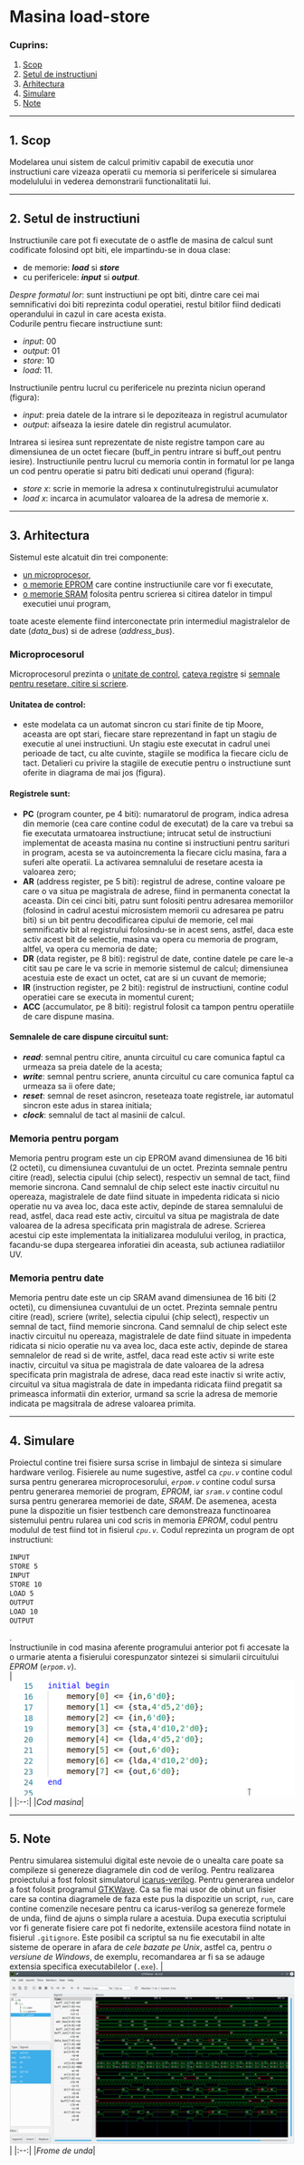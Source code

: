 # **Masina load-store**

### **Cuprins:**
1. [Scop](#1-scop)
2. [Setul de instructiuni](#2-setul-de-instructiuni)
3. [Arhitectura](#3-arhitectura)
4. [Simulare](#4-simulare)
5. [Note](#5-note)
---
## **1. Scop**
Modelarea unui sistem de calcul primitiv capabil de executia unor instructiuni care vizeaza operatii cu memoria si perifericele si simularea modelulului in vederea demonstrarii functionalitatii lui.

---
## **2. Setul de instructiuni**
Instructiunile care pot fi executate de o astfle de masina de calcul sunt codificate folosind opt biti, ele impartindu-se in doua clase:
* de memorie: ***load*** si ***store***
* cu perifericele: ***input*** si ***output***.

*Despre formatul lor*: sunt instructiuni pe opt biti, dintre care cei mai semnificativi doi biti reprezinta codul operatiei, restul bitilor fiind dedicati operandului in cazul in care acesta exista.\
Codurile pentru fiecare instructiune sunt:
- *input*:	00
- *output*:	01
- *store*:	10
- *load*:	11.

Instructiunile pentru lucrul cu perifericele nu prezinta niciun operand (figura):
- *input*: preia datele de la intrare si le depoziteaza in registrul acumulator
- *output*: aifseaza la iesire datele din registrul acumulator.

Intrarea si iesirea sunt reprezentate de niste registre tampon care au dimensiunea de un octet fiecare (buff_in pentru intrare si buff_out pentru iesire).
Instructiunile pentru lucrul cu memoria contin in formatul lor pe langa un cod pentru operatie si patru biti dedicati unui operand (figura):
* *store x*: scrie in memorie la adresa x continutulregistrului acumulator
* *load x*: incarca in acumulator valoarea de la adresa de memorie x.

---
## **3. Arhitectura**
Sistemul este alcatuit din trei componente:
- [un microprocesor](#microprocesorul),
- [o memorie EPROM](#memoria-pentru-porgam) care contine instructiunile care vor fi executate,
-  [o memorie SRAM](#memoria-pentru-date) folosita pentru scrierea si citirea datelor in timpul executiei unui program,

toate aceste elemente fiind interconectate prin intermediul magistralelor de date (*data_bus*) si de adrese (*address_bus*).
### **Microprocesorul**
Microprocesorul prezinta o [unitate de control](#unitatea-de-control), [cateva registre](#registrele-sunt) si [semnale pentru resetare, citire si scriere](#semnalele-de-care-dispune-circuitul-sunt).
#### **Unitatea de control**:
- este modelata ca un automat sincron cu stari finite de tip Moore, aceasta are opt stari, fiecare stare reprezentand in fapt un stagiu de executie al unei instructiuni. Un stagiu este executat in cadrul unei perioade de tact, cu alte cuvinte, stagiile se modifica la fiecare ciclu de tact. Detalieri cu privire la stagiile de executie pentru o instructiune sunt oferite in diagrama de mai jos (figura).
#### **Registrele sunt:**
- **PC** (program counter, pe 4 biti): numaratorul de program, indica adresa din memorie (cea care contine codul de executat) de la care va trebui sa fie executata urmatoarea instructiune; intrucat setul de instructiuni implementat de aceasta masina nu contine si instructiuni pentru sarituri in program, acesta se va autoincrementa la fiecare ciclu masina, fara a suferi alte operatii. La activarea semnalului de resetare acesta ia valoarea zero;
- **AR** (address register, pe 5 biti): registrul de adrese, contine valoare pe care o va situa pe magistrala de adrese, fiind in permanenta conectat la aceasta. Din cei cinci biti, patru sunt folositi pentru adresarea memoriilor (folosind in cadrul acestui microsistem memorii cu adresarea pe patru biti) si un bit pentru decodificarea cipului de memorie, cel mai semnificativ bit al registrului folosindu-se in acest sens, astfel, daca este activ acest bit de selectie, masina va opera cu memoria de program, altfel, va opera cu memoria de date;
- **DR** (data register, pe 8 biti): registrul de date, contine datele pe care le-a citit sau pe care le va scrie in memorie sistemul de calcul; dimensiunea acestuia este de exact un octet, cat are si un cuvant de memorie;
- **IR** (instruction register, pe 2 biti): registrul de instructiuni, contine codul operatiei care se executa in momentul curent;
- **ACC** (accumulator, pe 8 biti): registrul folosit ca tampon pentru operatiile de care dispune masina.
#### **Semnalele de care dispune circuitul sunt:**
- ***read***: semnal pentru citire, anunta circuitul cu care comunica faptul ca urmeaza sa preia datele de la acesta;
- ***write***: semnal pentru scriere, anunta circuitul cu care comunica faptul ca urmeaza sa ii ofere date;
- ***reset***: semnal de reset asincron, reseteaza toate registrele, iar automatul sincron este adus in starea initiala;
- ***clock***: semnalul de tact al masinii de calcul.
### **Memoria pentru porgam**
Memoria pentru program este un cip EPROM avand dimensiunea de 16 biti (2 octeti), cu dimensiunea cuvantului de un octet. Prezinta semnale pentru citire (read), selectia cipului (chip select), respectiv un semnal de tact, fiind memorie sincrona. Cand semnalul de chip select este inactiv circuitul nu opereaza, magistralele de date fiind situate in impedenta ridicata si nicio operatie nu va avea loc, daca este activ, depinde de starea semnalului de read, astfel, daca read este activ, circuitul va situa pe magistrala de date valoarea de la adresa specificata prin magistrala de adrese. Scrierea acestui cip este implementata la initializarea modulului verilog, in practica, facandu-se dupa stergearea inforatiei din aceasta, sub actiunea radiatiilor UV.
### **Memoria pentru date**
Memoria pentru date este un cip SRAM avand dimensiunea de 16 biti (2 octeti), cu dimensiunea cuvantului de un octet. Prezinta semnale pentru citire (read), scriere (write), selectia cipului (chip select), respectiv un semnal de tact, fiind memorie sincrona. Cand semnalul de chip select este inactiv circuitul nu opereaza, magistralele de date fiind situate in impedenta ridicata si nicio operatie nu va avea loc, daca este activ, depinde de starea semnalelor de read si de write, astfel, daca read este activ si write este inactiv, circuitul va situa pe magistrala de date valoarea de la adresa specificata prin magistrala de adrese, daca read este inactiv si write activ, circuitul va situa magistrala de date in impedanta ridicata fiind pregatit sa primeasca informatii din exterior, urmand sa scrie la adresa de memorie indicata pe magsitrala de adrese valoarea primita.

---
## **4. Simulare**
Proiectul contine trei fisiere sursa scrise in limbajul de sinteza si simulare hardware verilog. Fisierele au nume sugestive, astfel ca *``cpu.v``* contine codul sursa pentru generarea microprocesorului, *``erpom.v``* contine codul sursa pentru generarea memoriei de program, *EPROM*, iar *``sram.v``* contine codul sursa pentru generarea memoriei de date, *SRAM*. De asemenea, acesta pune la dispozitie un fisier testbench care demonstreaza functinoarea sistemului pentru rularea uni cod scris in memoria *EPROM*, codul pentru modulul de test fiind tot in fisierul *``cpu.v``*. Codul reprezinta un program de opt instructiuni:
```
INPUT
STORE 5
INPUT
STORE 10
LOAD 5
OUTPUT
LOAD 10
OUTPUT
```
. \
Instructiunile in cod masina aferente programului anterior pot fi accesate la o urmarie atenta a fisierului corespunzator sintezei si simularii circuitului *EPROM* (*``erpom.v``*).\
|![cod masina](cod.png)|
|:--:|
|<i>Cod masina</i>|

---
## **5. Note**
Pentru simularea sistemului digital este nevoie de o unealta care poate sa compileze si genereze diagramele din cod de verilog. Pentru realizarea proiectului a fost folosit simulatorul [icarus-verilog](http://iverilog.icarus.com/). Pentru generarea undelor a fost folosit programul [GTKWave](http://gtkwave.sourceforge.net/). Ca sa fie mai usor de obinut un fisier care sa contina diagramele de faza este pus la dispozitie un script, ``run``, care contine comenzile necesare pentru ca icarus-verilog sa  genereze formele de unda, fiind de ajuns o simpla rulare a acestuia. Dupa executia scriptului vor fi generate fisiere care pot fi nedorite, extensiile acestora fiind notate in fisierul ``.gitignore``. Este posibil ca scriptul sa nu fie executabil in alte sisteme de operare in afara de *cele bazate pe Unix*, astfel ca, pentru *o versiune de Windows*, de exemplu, recomandarea ar fi sa se adauge extensia specifica executabilelor (``.exe``).
| ![forme de unda](wave.png) |
|:--:|
|<i>Frome de unda</i>|
